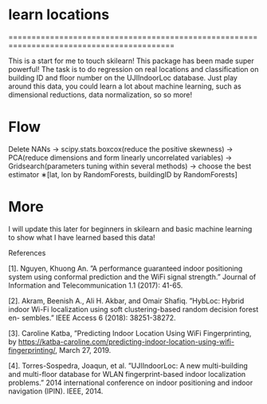 # learn locations
==========================================================================================

This is a start for me to touch skilearn! This package has been made super powerful!
The task is to do regression on real locations and classification on building ID and floor number on the UJIIndoorLoc database. Just play around this data, you could learn a lot about machine learning, such as dimensional reductions, data normalization, so so more! 

 Flow 
 ==========
Delete NANs → scipy.stats.boxcox(reduce the positive skewness) → PCA(reduce dimensions and form linearly uncorrelated variables) → Gridsearch(parameters tuning within several methods) → choose the best estimator ∗[lat, lon by RandomForests, buildingID by RandomForests]

More
=====
I will update this later for beginners in skilearn and basic machine learning to show what I have learned based this data!


References

[1]. Nguyen, Khuong An. ”A performance guaranteed indoor positioning system using conformal prediction and the WiFi signal strength.” Journal of Information and Telecommunication 1.1 (2017): 41-65.

[2]. Akram, Beenish A., Ali H. Akbar, and Omair Shafiq. ”HybLoc: Hybrid indoor Wi-Fi localization using soft clustering-based random decision forest en- sembles.” IEEE Access 6 (2018): 38251-38272.

[3]. Caroline Katba, ”Predicting Indoor Location Using WiFi Fingerprinting, by https://katba-caroline.com/predicting-indoor-location-using-wifi-fingerprinting/, March 27, 2019.

[4]. Torres-Sospedra, Joaqun, et al. ”UJIIndoorLoc: A new multi-building and multi-floor database for WLAN fingerprint-based indoor localization problems.” 2014 international conference on indoor positioning and indoor navigation (IPIN). IEEE, 2014.
